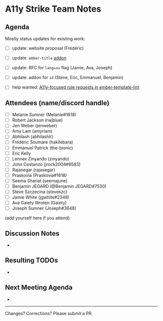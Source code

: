 # A11y Strike Team Notes

## Agenda

Mostly status updates for existing work:

- [ ] update: website proposal (Frédéric)
- [ ] update: `ember-title` [addon](https://github.com/rwjblue/ember-title)
- [ ] update: RFC for `lang=xx` flag (Jamie, Ava, Joseph)
- [ ] update: addon for `id` (Steve, Eric, Emmanuel, Benjamin)
- [ ] help wanted: [A11y-focused rule requests in ember-template-lint](https://github.com/ember-template-lint/ember-template-lint/issues/created_by/MelSumner)


## Attendees (name/discord handle)

- [ ] Melanie Sumner (Melanie#1618)
- [ ] Robert Jackson (rwjblue)
- [ ] Jen Weber	(jenweber)
- [ ] Amy Lam (amyrlam) 
- [ ] Abhilash (abhilashlr)
- [ ] Frédéric Soumare	(hakilebara)
- [ ] Emmanuel Patrick	(the-bionic)
- [ ] Eric Kelly
- [ ] Lennex Zinyando	(zinyando)
- [ ] John Costanzo	(jrock2004#8583)
- [ ] Rajasegar	(rajasegar)
- [ ] Praskovia	(Praskovia#1618)
- [ ] Seema Shariat	(seemajune)
- [ ] Benjamin JEGARD	(@Benjamin JEGARD#7530) 
- [ ] Steve Szczecina	(steveszc)
- [ ] Jamie White	(jgwhite#2348)
- [ ] Ava Gaiety Wroten (Gaiety) 
- [ ] Joseph Sumner	(Joseph#3648)

(add yourself here if you attend)

## Discussion Notes
- 



## Resulting TODOs
- 

## Next Meeting Agenda
-


------------------------------------------------
Changes? Corrections? Please submit a PR. 
